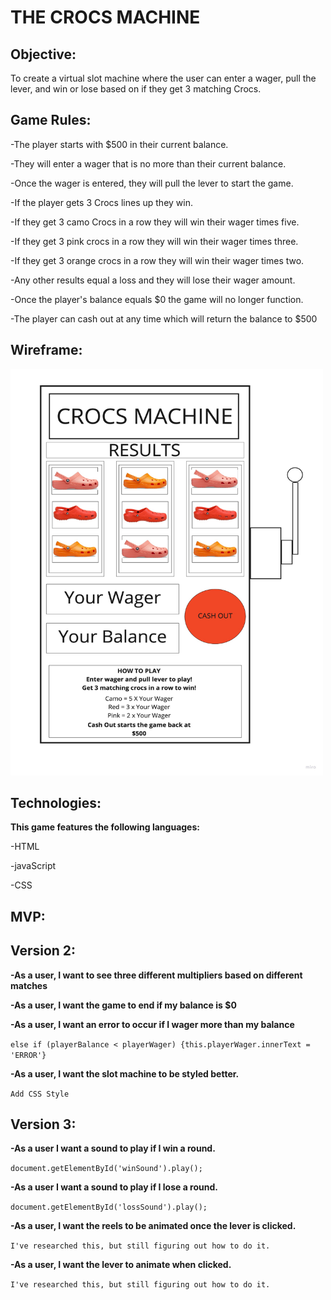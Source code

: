 # THE CROCS MACHINE #

## Objective: ##

To create a virtual slot machine where the user can enter a wager, pull the lever, and win or lose based on if they get 3 matching Crocs.

## Game Rules: ##

-The player starts with $500 in their current balance.

-They will enter a wager that is no more than their current balance.

-Once the wager is entered, they will pull the lever to start the game.

-If the player gets 3 Crocs lines up they win.

-If they get 3 camo Crocs in a row they will win their wager times five.

-If they get 3 pink crocs in a row they will win their wager times three.

-If they get 3 orange crocs in a row they will win their wager times two.

-Any other results equal a loss and they will lose their wager amount.

-Once the player's balance equals $0 the game will no longer function.

-The player can cash out at any time which will return the balance to $500


## Wireframe: ##


<img src="CrocsMachineWireframe.jpg" alt="Game Image" width="500" height="650"/>




## Technologies: ##

**This game features the following languages:**

-HTML

-javaScript

-CSS


## MVP: ##


## Version 2: ##

**-As a user, I want to see three different multipliers based on different matches**



**-As a user, I want the game to end if my balance is $0**


**-As a user, I want an error to occur if I wager more than my balance**

`else if (playerBalance < playerWager) {this.playerWager.innerText = 'ERROR'}`

**-As a user, I want the slot machine to be styled better.**

`Add CSS Style`

## Version 3: ##

**-As a user I want a sound to play if I win a round.**

`document.getElementById('winSound').play();`

**-As a user I want a sound to play if I lose a round.**

`document.getElementById('lossSound').play();`

**-As a user, I want the reels to be animated once the lever is clicked.**

`I've researched this, but still figuring out how to do it.`

**-As a user, I want the lever to animate when clicked.**

`I've researched this, but still figuring out how to do it.`

